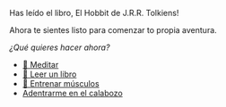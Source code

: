 Has leído el libro, El Hobbit de J.R.R. Tolkiens!

Ahora te sientes listo para comenzar to propia aventura.

_¿Qué quieres hacer ahora?_

- [🧘 Meditar](1-1A.md)
- [📖 Leer un libro](1-1B.md)
- [💪 Entrenar músculos](0-1A.md)
- [Adentrarme en el calabozo](../1/2.md)
